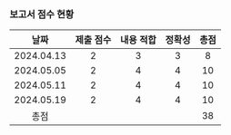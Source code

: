 ### 보고서 점수 현황
|날짜|제출 점수|내용 적합|정확성|총점|
|:----:|:----:|:----:|:----:|:----:|
|2024.04.13|2|3|3|8|
|2024.05.05|2|4|4|10|
|2024.05.11|2|4|4|10|
|2024.05.19|2|4|4|10|
|총점||||38|
